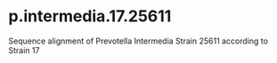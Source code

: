 p.intermedia.17.25611
=====================

Sequence alignment of Prevotella Intermedia Strain 25611 according to Strain 17
